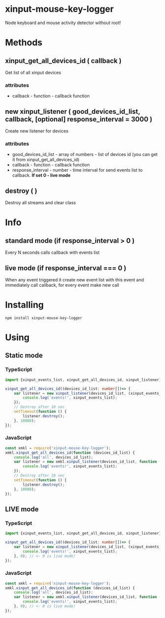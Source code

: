 # xinput-mouse-key-logger
Node keyboard and mouse activity detector without root!

# Methods

## xinput_get_all_devices_id ( callback )
Get list of all xinput devices
### attributes
* callback - function - callback function

## new xinput_listener ( good_devices_id_list, callback, [optional] response_interval = 3000 )
Create new listener for devices
### attributes
* good_devices_id_list - array of numbers - list of devices id (you can get it from xinput_get_all_devices_id)
* callback - function - callback function
* response_interval - number - time interval for send events list to callback. **If set 0 - live mode**

## destroy ( )
Destroy all streams and clear class

# Info

## standard mode (if response_interval > 0 )
Every N seconds calls callback with events list

## live mode (if response_interval === 0 )
When any event triggered it create new event list with this event and immediately call callback, for every event make new call


# Installing
`npm install xinput-mouse-key-logger`

# Using

## Static mode
### TypeScript
```typescript
import {xinput_events_list, xinput_get_all_devices_id, xinput_listener} from 'xinput-mouse-key-logger';

xinput_get_all_devices_id((devices_id_list: number[])=> {
    var listener = new xinput_listener(devices_id_list, (xinput_events_list: xinput_events_list)=> {
        console.log('events!', xinput_events_list);
    });
    // Destroy after 10 sec
    setTimeout(function () {
        listener.destroy();
    }, 10000);
});
```
### JavaScript
```javascript
const xmkl = require('xinput-mouse-key-logger');
xmkl.xinput_get_all_devices_id(function (devices_id_list) {
    console.log('all', devices_id_list);
    var listener = new xmkl.xinput_listener(devices_id_list, function (xinput_events_list) {
        console.log('events!', xinput_events_list);
    });
    // Destroy after 10 sec
    setTimeout(function () {
        listener.destroy();
    }, 10000);
});
```

## LIVE mode
### TypeScript
```typescript
import {xinput_events_list, xinput_get_all_devices_id, xinput_listener} from 'xinput-mouse-key-logger';

xinput_get_all_devices_id((devices_id_list: number[])=> {
    var listener = new xinput_listener(devices_id_list, (xinput_events_list: xinput_events_list)=> {
        console.log('events!', xinput_events_list);
    }, 0); // <- 0 is live mode!
});
```
### JavaScript
```javascript
const xmkl = require('xinput-mouse-key-logger');
xmkl.xinput_get_all_devices_id(function (devices_id_list) {
    console.log('all', devices_id_list);
    var listener = new xmkl.xinput_listener(devices_id_list, function (xinput_events_list) {
        console.log('events!', xinput_events_list);
    }, 0); // <- 0 is live mode!
});
```